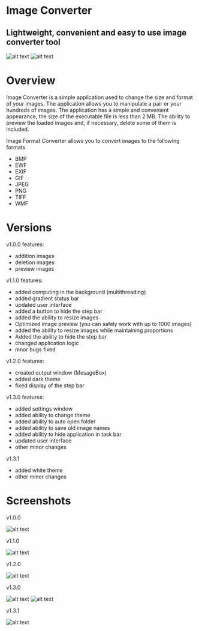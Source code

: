 # Image Converter
## Lightweight, сonvenient and easy to use image converter tool

![alt text](https://github.com/qlulp/ImageFormatConverter/blob/main/Screenshots/v1.3.0-1.JPG?raw=true)
![alt text](https://github.com/qlulp/ImageFormatConverter/blob/main/Screenshots/v1.3.1.JPG?raw=true)

# Overview

Image Converter is a simple application used to change the size and format of your images. The application allows you to manipulate a pair or your hundreds of images. The application has a simple and convenient appearance, the size of the executable file is less than 2 MB. The ability to preview the loaded images and, if necessary, delete some of them is included.

Image Format Converter allows you to convert images to the following formats
- BMP
- EWF
- EXIF
- GIF
- JPEG
- PNG
- TIFF
- WMF

# Versions

v1.0.0 features:
- addition images
- deletion images
- preview images

v1.1.0 features:
- added computing in the background (multithreading)
- added gradient status bar
- updated user interface
- added a button to hide the step bar
- added the ability to resize images
- Optimized image preview (you can safely work with up to 1000 images)
- added the ability to resize images while maintaining proportions
- Added the ability to hide the step bar
- changed application logic
- mnor bugs fixed

v1.2.0 features:
- created output window (MesageBox)
- added dark theme
- fixed display of the step bar

v1.3.0 features:
- added settings window
- added ability to change theme
- added ability to auto open folder
- added ability to save old image names
- added ability to hide application in task bar
- updated user interface
- other minor changes

v1.3.1
- added white theme
- other minor changes

# Screenshots

v1.0.0

![alt text](https://github.com/qlulp/ImageFormatConverter/blob/main/Screenshots/v1.0.0.jpg?raw=true)

v1.1.0

![alt text](https://github.com/qlulp/ImageFormatConverter/blob/main/Screenshots/v1.1.0.JPG?raw=true)

v1.2.0

![alt text](https://github.com/qlulp/ImageFormatConverter/blob/main/Screenshots/v1.2.0.JPG?raw=true)

v1.3.0

![alt text](https://github.com/qlulp/ImageFormatConverter/blob/main/Screenshots/v1.3.0-1.JPG?raw=true)
![alt text](https://github.com/qlulp/ImageFormatConverter/blob/main/Screenshots/v1.3.0-2.JPG?raw=true)

v1.3.1

![alt text](https://github.com/qlulp/ImageFormatConverter/blob/main/Screenshots/v1.3.1.JPG?raw=true)

